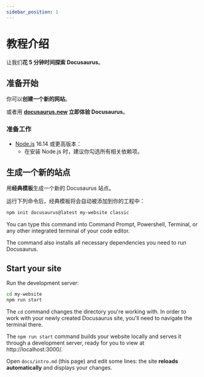 ```yaml
---
sidebar_position: 1
---
```


# 教程介绍

让我们**花 5 分钟时间探索 Docusaurus**。

## 准备开始

你可以**创建一个新的网站**。

或者用 **[docusaurus.new](https://docusaurus.new) 立即体验 Docusaurus**。

### 准备工作

- [Node.js](https://nodejs.org/en/download/) 16.14 或更高版本：
  - 在安装 Node.js 时，建议你勾选所有相关依赖项。

## 生成一个新的站点

用**经典模板**生成一个新的 Docusaurus 站点。

运行下列命令后，经典模板将会自动被添加到你的工程中：

```bash
npm init docusaurus@latest my-website classic
```

You can type this command into Command Prompt, Powershell, Terminal, or any other integrated terminal of your code editor.

The command also installs all necessary dependencies you need to run Docusaurus.

## Start your site

Run the development server:

```bash
cd my-website
npm run start
```

The `cd` command changes the directory you're working with. In order to work with your newly created Docusaurus site, you'll need to navigate the terminal there.

The `npm run start` command builds your website locally and serves it through a development server, ready for you to view at http://localhost:3000/.

Open `docs/intro.md` (this page) and edit some lines: the site **reloads automatically** and displays your changes.
